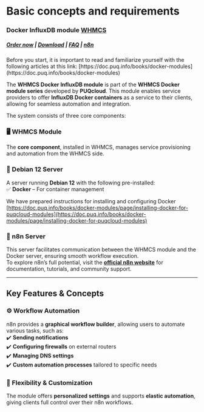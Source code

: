 # Basic concepts and requirements

### Docker InfluxDB module **[WHMCS](https://puqcloud.com/link.php?id=77)** 

#####  [Order now](https://puqcloud.com/whmcs-module-docker-influxdb.php) | [Download](https://download.puqcloud.com/WHMCS/servers/PUQ_WHMCS-Docker-InfluxDB/) | [FAQ](https://faq.puqcloud.com/) | [n8n](https://puqcloud.com/link.php?id=117)

<p class="callout info">Before you start, it is important to read and familiarize yourself with the following articles at this link:  
[https://doc.puq.info/books/docker-modules](https://doc.puq.info/books/docker-modules)</p>

The **WHMCS Docker InfluxDB module** is part of the **WHMCS Docker module series** developed by **PUQcloud**. This module enables service providers to offer **InfluxDB Docker containers** as a service to their clients, allowing for seamless automation and integration.

The system consists of three core components:

### **🖥️ WHMCS Module**

The **core component**, installed in WHMCS, manages service provisioning and automation from the WHMCS side.

### **📡 Debian 12 Server**

A server running **Debian 12** with the following pre-installed:  
✅ **Docker** – For container management  
  
We have prepared instructions for installing and configuring Docker  
[https://doc.puq.info/books/docker-modules/page/installing-docker-for-puqcloud-modules](https://doc.puq.info/books/docker-modules/page/installing-docker-for-puqcloud-modules)

### **🔗 n8n Server**

This server facilitates communication between the WHMCS module and the Docker server, ensuring smooth workflow execution.  
To explore n8n’s full potential, visit the **[official n8n website](https://n8n.io/)** for documentation, tutorials, and community support.

- - - - - -

## **Key Features &amp; Concepts**

### **⚙️ Workflow Automation**

n8n provides a **graphical workflow builder**, allowing users to automate various tasks, such as:  
✔️ **Sending notifications**  
✔️ **Configuring firewalls** on external routers  
✔️ **Managing DNS settings**  
✔️ **Custom automation processes** tailored to specific needs

### **🔄 Flexibility &amp; Customization**

The module offers **personalized settings** and supports **elastic automation**, giving clients full control over their n8n workflows.